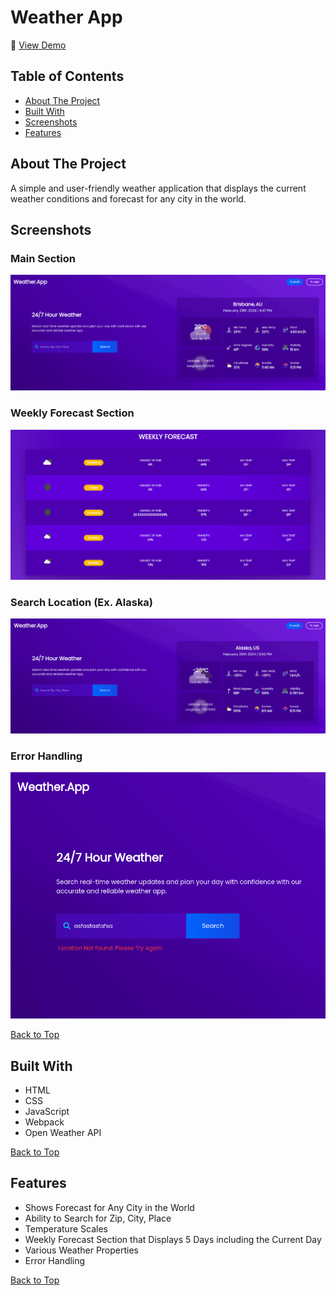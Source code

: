 # Weather App

🔗 [View Demo](https://eternum101.github.io/weather-app/)

## Table of Contents
- [About The Project](#about-the-project)
- [Built With](#built-with)
- [Screenshots](#screenshots)
- [Features](#features)

## About The Project
A simple and user-friendly weather application that displays the current weather conditions and forecast for any city in the world.

## Screenshots

### Main Section
![](screenshots/main-section-weather-app.png)

### Weekly Forecast Section
![](screenshots/weekly-forecast-section-weather-app.png)

### Search Location (Ex. Alaska)
![](screenshots/search-place-weather-app.png)

### Error Handling
![](screenshots/error-handling-weather-app.png)

[Back to Top](#weather-app)

## Built With
- HTML
- CSS
- JavaScript
- Webpack
- Open Weather API

[Back to Top](#weather-app)

## Features

- Shows Forecast for Any City in the World
- Ability to Search for Zip, City, Place
- Temperature Scales
- Weekly Forecast Section that Displays 5 Days including the Current Day
- Various Weather Properties
- Error Handling

[Back to Top](#weather-app)

